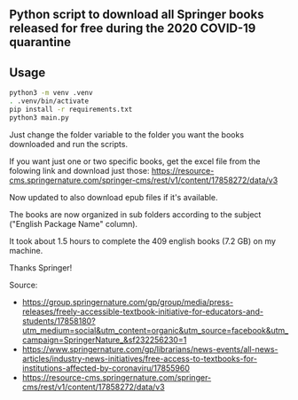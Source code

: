 ## Python script to download all Springer books released for free during the 2020 COVID-19 quarantine

## Usage

```bash
python3 -m venv .venv
. .venv/bin/activate
pip install -r requirements.txt
python3 main.py
```

Just change the folder variable to the folder you want the books downloaded and run the scripts.

If you want just one or two specific books, get the excel file from the folowing link and download just those: https://resource-cms.springernature.com/springer-cms/rest/v1/content/17858272/data/v3

Now updated to also download epub files if it's available.

The books are now organized in sub folders according to the subject ("English Package Name" column).

It took about 1.5 hours to complete the 409 english books (7.2 GB) on my machine.

Thanks Springer!

Source:
* https://group.springernature.com/gp/group/media/press-releases/freely-accessible-textbook-initiative-for-educators-and-students/17858180?utm_medium=social&utm_content=organic&utm_source=facebook&utm_campaign=SpringerNature_&sf232256230=1
* https://www.springernature.com/gp/librarians/news-events/all-news-articles/industry-news-initiatives/free-access-to-textbooks-for-institutions-affected-by-coronaviru/17855960
* https://resource-cms.springernature.com/springer-cms/rest/v1/content/17858272/data/v3
